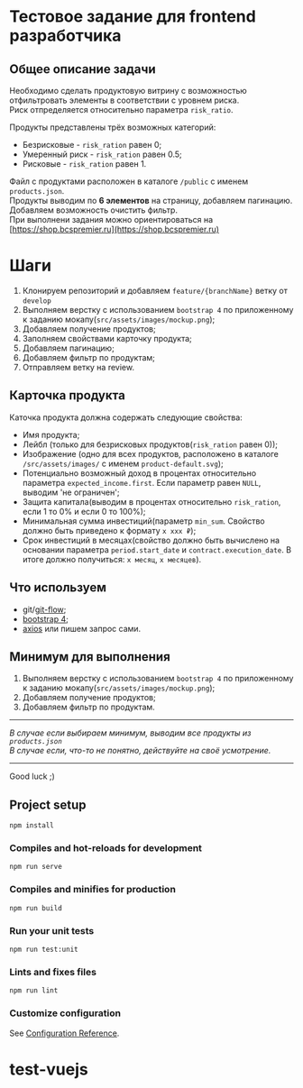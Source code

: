 # Тестовое задание для frontend разработчика

## Общее описание задачи
Необходимо сделать продуктовую витрину с возможностью отфильтровать элементы в соответствии
с уровнем риска.  
Риск отпределяется относительно параметра `risk_ratio`.

Продукты представлены трёх возможных категорий:  

 - Безрисковые - `risk_ration` равен 0;
 - Умеренный риск - `risk_ration` равен 0.5;
 - Рисковые - `risk_ration` равен 1.
 
Файл с продуктами расположен в каталоге `/public` с именем `products.json`.  
Продукты выводим по **6 элементов** на страницу, добавляем пагинацию.  
Добавляем возможность очистить фильтр.  
При выполнени задания можно ориентироваться на [https://shop.bcspremier.ru](https://shop.bcspremier.ru)

# Шаги
 1. Клонируем репозиторий и добавляем `feature/{branchName}` ветку от `develop`
 2. Выполняем верстку с использованием `bootstrap 4` по приложенному к заданию мокапу(`src/assets/images/mockup.png`);
 3. Добавляем получение продуктов;
 4. Заполняем свойствами карточку продукта;
 5. Добавляем пагинацию;
 6. Добавляем фильтр по продуктам;
 7. Отправляем ветку на review.
 
## Карточка продукта

Каточка продукта должна содержать следующие свойства:  

 - Имя продукта;
 - Лейбл (только для безрисковых продуктов(`risk_ration` равен 0));
 - Изображение (одно для всех продуктов, расположено в каталоге `/src/assets/images/` с именем `product-default.svg`);
 - Потенциально возможный доход в процентах относительно параметра `expected_income.first`. Если параметр равен `NULL`, выводим 'не ограничен'; 
 - Защита капитала(выводим в процентах относительно `risk_ration`, если 1 то 0% и если 0 то 100%);
 - Минимальная сумма инвестиций(параметр `min_sum`. Свойство должно быть приведено к формату `x xxx ₽`);
 - Срок инвестиций в месяцах(свойство должно быть вычислено на основании параметра `period.start_date` и `contract.execution_date`. В итоге должно получиться: `x месяц`, `x месяцев`).

## Что используем

 - git/[git-flow](https://danielkummer.github.io/git-flow-cheatsheet/index.ru_RU.html);
 - [bootstrap 4](https://getbootstrap.com/docs/4.4/getting-started/introduction/);
 - [axios](https://github.com/axios/axios) или пишем запрос сами.
 
## Минимум для выполнения

 1. Выполняем верстку с использованием `bootstrap 4` по приложенному к заданию мокапу(`src/assets/images/mockup.png`);
 2. Добавляем получение продуктов;
 3. Добавляем фильтр по продуктам.
 
 ***
 
*В случае если выбираем минимум, выводим все продукты из `products.json`*  
*В случае если, что-то не понятно, действуйте на своё усмотрение.*

___

Good luck ;)

## Project setup
```
npm install
```

### Compiles and hot-reloads for development
```
npm run serve
```

### Compiles and minifies for production
```
npm run build
```

### Run your unit tests
```
npm run test:unit
```

### Lints and fixes files
```
npm run lint
```

### Customize configuration
See [Configuration Reference](https://cli.vuejs.org/config/).
# test-vuejs

